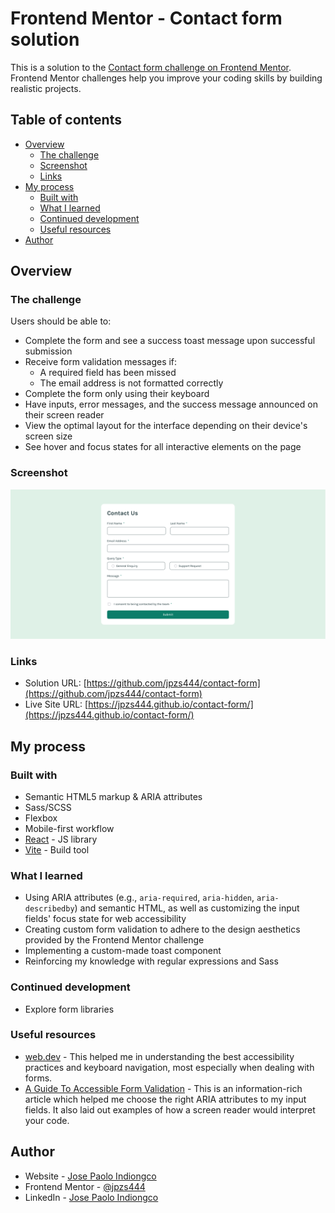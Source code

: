 # Frontend Mentor - Contact form solution

This is a solution to the [Contact form challenge on Frontend Mentor](https://www.frontendmentor.io/challenges/contact-form--G-hYlqKJj). Frontend Mentor challenges help you improve your coding skills by building realistic projects.

## Table of contents

- [Overview](#overview)
  - [The challenge](#the-challenge)
  - [Screenshot](#screenshot)
  - [Links](#links)
- [My process](#my-process)
  - [Built with](#built-with)
  - [What I learned](#what-i-learned)
  - [Continued development](#continued-development)
  - [Useful resources](#useful-resources)
- [Author](#author)

## Overview

### The challenge

Users should be able to:

- Complete the form and see a success toast message upon successful submission
- Receive form validation messages if:
  - A required field has been missed
  - The email address is not formatted correctly
- Complete the form only using their keyboard
- Have inputs, error messages, and the success message announced on their screen reader
- View the optimal layout for the interface depending on their device's screen size
- See hover and focus states for all interactive elements on the page

### Screenshot

![](screenshots/contact_desktop.png)

### Links

- Solution URL: [https://github.com/jpzs444/contact-form](https://github.com/jpzs444/contact-form)
- Live Site URL: [https://jpzs444.github.io/contact-form/](https://jpzs444.github.io/contact-form/)

## My process

### Built with

- Semantic HTML5 markup & ARIA attributes
- Sass/SCSS
- Flexbox
- Mobile-first workflow
- [React](https://reactjs.org/) - JS library
- [Vite](https://vite.dev/) - Build tool

### What I learned

- Using ARIA attributes (e.g., `aria-required`, `aria-hidden`, `aria-describedby`) and semantic HTML, as well as customizing the input fields' focus state for web accessibility
- Creating custom form validation to adhere to the design aesthetics provided by the Frontend Mentor challenge
- Implementing a custom-made toast component
- Reinforcing my knowledge with regular expressions and Sass

### Continued development

- Explore form libraries

### Useful resources

- [web.dev](https://web.dev/accessibility) - This helped me in understanding the best accessibility practices and keyboard navigation, most especially when dealing with forms.
- [A Guide To Accessible Form Validation](https://www.smashingmagazine.com/2023/02/guide-accessible-form-validation/) - This is an information-rich article which helped me choose the right ARIA attributes to my input fields. It also laid out examples of how a screen reader would interpret your code.

## Author

- Website - [Jose Paolo Indiongco](https://josepaoloindiongco.vercel.app/)
- Frontend Mentor - [@jpzs444](https://www.frontendmentor.io/profile/jpzs444)
- LinkedIn - [Jose Paolo Indiongco](https://www.linkedin.com/in/jpindiongco/)

